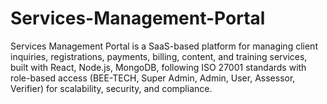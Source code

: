 # Services-Management-Portal
Services Management Portal is a SaaS-based platform for managing client inquiries, registrations, payments, billing, content, and training services, built with React, Node.js, MongoDB, following ISO 27001 standards with role-based access (BEE-TECH, Super Admin, Admin, User, Assessor, Verifier) for scalability, security, and compliance.
